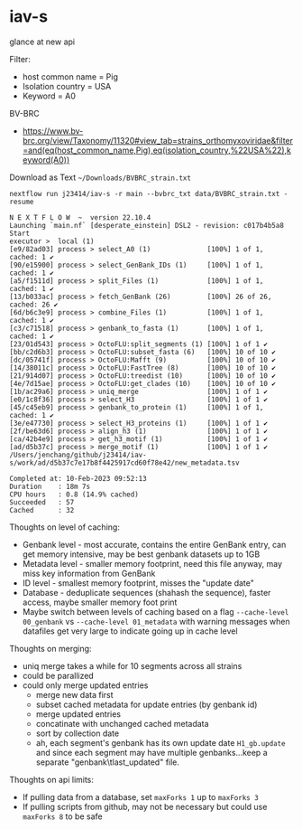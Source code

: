 # iav-s

glance at new api

Filter:

* host common name = Pig
* Isolation country = USA
* Keyword = A0

BV-BRC

* https://www.bv-brc.org/view/Taxonomy/11320#view_tab=strains_orthomyxoviridae&filter=and(eq(host_common_name,Pig),eq(isolation_country,%22USA%22),keyword(A0))

Download as Text `~/Downloads/BVBRC_strain.txt`

```
nextflow run j23414/iav-s -r main --bvbrc_txt data/BVBRC_strain.txt -resume

N E X T F L O W  ~  version 22.10.4
Launching `main.nf` [desperate_einstein] DSL2 - revision: c017b4b5a8
Start
executor >  local (1)
[e9/82ad03] process > select_A0 (1)              [100%] 1 of 1, cached: 1 ✔
[90/e15900] process > select_GenBank_IDs (1)     [100%] 1 of 1, cached: 1 ✔
[a5/f1511d] process > split_Files (1)            [100%] 1 of 1, cached: 1 ✔
[13/b033ac] process > fetch_GenBank (26)         [100%] 26 of 26, cached: 26 ✔
[6d/b6c3e9] process > combine_Files (1)          [100%] 1 of 1, cached: 1 ✔
[c3/c71518] process > genbank_to_fasta (1)       [100%] 1 of 1, cached: 1 ✔
[23/01d543] process > OctoFLU:split_segments (1) [100%] 1 of 1 ✔
[bb/c2d6b3] process > OctoFLU:subset_fasta (6)   [100%] 10 of 10 ✔
[dc/05741f] process > OctoFLU:Mafft (9)          [100%] 10 of 10 ✔
[14/38011c] process > OctoFLU:FastTree (8)       [100%] 10 of 10 ✔
[21/914d07] process > OctoFLU:treedist (10)      [100%] 10 of 10 ✔
[4e/7d15ae] process > OctoFLU:get_clades (10)    [100%] 10 of 10 ✔
[1b/ac29a6] process > uniq_merge                 [100%] 1 of 1 ✔
[e0/1c8f36] process > select_H3                  [100%] 1 of 1 ✔
[45/c45eb9] process > genbank_to_protein (1)     [100%] 1 of 1, cached: 1 ✔
[3e/e47730] process > select_H3_proteins (1)     [100%] 1 of 1 ✔
[2f/be63d6] process > align_h3 (1)               [100%] 1 of 1 ✔
[ca/42b4e9] process > get_h3_motif (1)           [100%] 1 of 1 ✔
[ad/d5b37c] process > merge_motif (1)            [100%] 1 of 1 ✔
/Users/jenchang/github/j23414/iav-s/work/ad/d5b37c7e17b8f4425917cd60f78e42/new_metadata.tsv

Completed at: 10-Feb-2023 09:52:13
Duration    : 18m 7s
CPU hours   : 0.8 (14.9% cached)
Succeeded   : 57
Cached      : 32
```

Thoughts on level of caching:

* Genbank level - most accurate, contains the entire GenBank entry, can get memory intensive, may be best genbank datasets up to 1GB
* Metadata level - smaller memory footprint, need this file anyway, may miss key information from GenBank
* ID level - smallest memory footprint, misses the "update date"
* Database - deduplicate sequences (shahash the sequence), faster access, maybe smaller memory foot print
* Maybe switch between levels of caching based on a flag `--cache-level 00_genbank` vs `--cache-level 01_metadata` with warning messages when datafiles get very large to indicate going up in cache level

Thoughts on merging:

* uniq merge takes a while for 10 segments across all strains
* could be parallized
* could only merge updated entries 
  * merge new data first 
  * subset cached metadata for update entries (by genbank id)
  * merge updated entries
  * concatinate with unchanged cached metadata
  * sort by collection date
  * ah, each segment's genbank has its own update date `H1_gb.update` and since each segment may have multiple genbanks...keep a separate "genbank\tlast_updated" file. 

Thoughts on api limits:

* If pulling data from a database, set `maxForks 1` up to `maxForks 3`
* If pulling scripts from github, may not be necessary but could use `maxForks 8` to be safe
